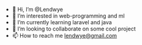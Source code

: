 - 👋 Hi, I’m @Lendwye
- 👀 I’m interested in web-programming and ml
- 🌱 I’m currently learning laravel and java
- 💞️ I’m looking to collaborate on some cool project
- 📫 How to reach me lendwye@gmail.com

<!---
Lendwye/Lendwye is a ✨ special ✨ repository because its `README.md` (this file) appears on your GitHub profile.
You can click the Preview link to take a look at your changes.
--->
